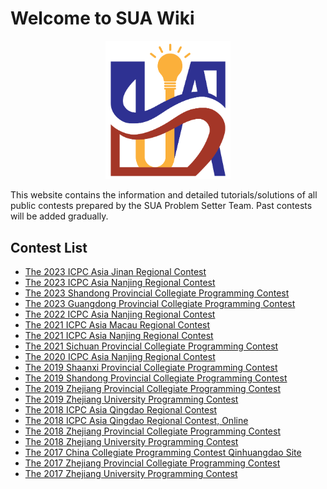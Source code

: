 # Welcome to SUA Wiki

<center>
<img src="logo.png" style="max-width: 200px" />
</center>

This website contains the information and detailed tutorials/solutions of all public contests prepared by the SUA Problem Setter Team. Past contests will be added gradually.

## Contest List

* [The 2023 ICPC Asia Jinan Regional Contest](2023-icpc-jinan)
* [The 2023 ICPC Asia Nanjing Regional Contest](2023-icpc-nanjing)
* [The 2023 Shandong Provincial Collegiate Programming Contest](2023-provincial-shandong)
* [The 2023 Guangdong Provincial Collegiate Programming Contest](2023-provincial-guangdong)
* [The 2022 ICPC Asia Nanjing Regional Contest](2022-icpc-nanjing)
* [The 2021 ICPC Asia Macau Regional Contest](2021-icpc-macau)
* [The 2021 ICPC Asia Nanjing Regional Contest](2021-icpc-nanjing)
* [The 2021 Sichuan Provincial Collegiate Programming Contest](2021-provincial-sichuan)
* [The 2020 ICPC Asia Nanjing Regional Contest](2020-icpc-nanjing)
* [The 2019 Shaanxi Provincial Collegiate Programming Contest](2019-provincial-shaanxi)
* [The 2019 Shandong Provincial Collegiate Programming Contest](2019-provincial-shandong)
* [The 2019 Zhejiang Provincial Collegiate Programming Contest](2019-provincial-zhejiang)
* [The 2019 Zhejiang University Programming Contest](2019-school-zju)
* [The 2018 ICPC Asia Qingdao Regional Contest](2018-icpc-qingdao)
* [The 2018 ICPC Asia Qingdao Regional Contest, Online](2018-icpc-qingdao-online)
* [The 2018 Zhejiang Provincial Collegiate Programming Contest](2018-provincial-zhejiang)
* [The 2018 Zhejiang University Programming Contest](2018-school-zju)
* [The 2017 China Collegiate Programming Contest Qinhuangdao Site](2017-ccpc-qinhuangdao)
* [The 2017 Zhejiang Provincial Collegiate Programming Contest](2017-provincial-zhejiang)
* [The 2017 Zhejiang University Programming Contest](2017-school-zju)
